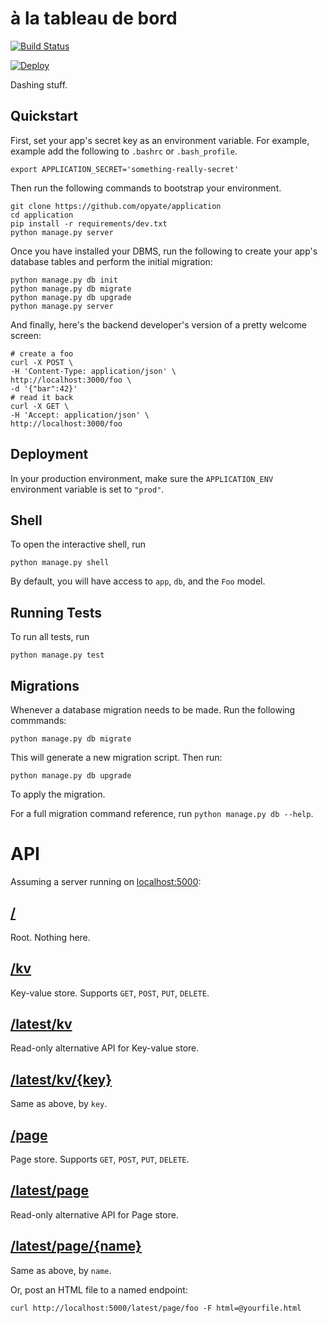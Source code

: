 # à la tableau de bord

[![Build Status](https://travis-ci.org/opyate/application/.svg)](https://travis-ci.org/opyate/application)

[![Deploy](https://www.herokucdn.com/deploy/button.png)](https://heroku.com/deploy)


Dashing stuff.


## Quickstart

First, set your app's secret key as an environment variable. For example, example add the following to ```.bashrc``` or ```.bash_profile```.

    export APPLICATION_SECRET='something-really-secret'


Then run the following commands to bootstrap your environment.

    git clone https://github.com/opyate/application
    cd application
    pip install -r requirements/dev.txt
    python manage.py server

Once you have installed your DBMS, run the following to create your app's database tables and perform the initial migration:

    python manage.py db init
    python manage.py db migrate
    python manage.py db upgrade
    python manage.py server

And finally, here's the backend developer's version of a pretty welcome screen:

    # create a foo
    curl -X POST \
    -H 'Content-Type: application/json' \
    http://localhost:3000/foo \
    -d '{"bar":42}'
    # read it back
    curl -X GET \
    -H 'Accept: application/json' \
    http://localhost:3000/foo


## Deployment

In your production environment, make sure the ``APPLICATION_ENV`` environment variable is set to ``"prod"``.

## Shell

To open the interactive shell, run

    python manage.py shell

By default, you will have access to ``app``, ``db``, and the ``Foo`` model.

## Running Tests

To run all tests, run

    python manage.py test


## Migrations

Whenever a database migration needs to be made. Run the following commmands:

    python manage.py db migrate

This will generate a new migration script. Then run:

    python manage.py db upgrade

To apply the migration.

For a full migration command reference, run ``python manage.py db --help``.

# API

Assuming a server running on [localhost:5000](http://localhost:5000):

## [/](http://localhost:5000/)

Root. Nothing here.

## [/kv](http://localhost:5000/kv)

Key-value store.
Supports `GET`, `POST`, `PUT`, `DELETE`.

## [/latest/kv](http://localhost:5000/latest/kv)

Read-only alternative API for Key-value store.

## [/latest/kv/{key}](http://localhost:5000/latest/kv/{key})

Same as above, by `key`.

## [/page](http://localhost:5000/page)

Page store.
Supports `GET`, `POST`, `PUT`, `DELETE`.

## [/latest/page](http://localhost:5000/latest/page)

Read-only alternative API for Page store.

## [/latest/page/{name}](http://localhost:5000/latest/page/{name})

Same as above, by `name`.

Or, post an HTML file to a named endpoint:

    curl http://localhost:5000/latest/page/foo -F html=@yourfile.html
